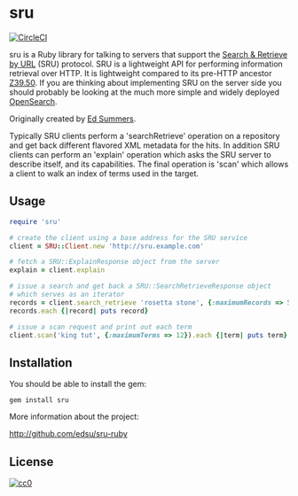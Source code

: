 sru
===

[![CircleCI](https://dl.circleci.com/status-badge/img/gh/Kris-LIBIS/sru-ruby/tree/main.svg?style=svg)](https://dl.circleci.com/status-badge/redirect/gh/Kris-LIBIS/sru-ruby/tree/main)

sru is a Ruby library for talking to servers that support the [Search & Retrieve
by URL](http://www.loc.gov/standards/sru) (SRU) protocol. SRU is a lightweight 
API for performing information retrieval over HTTP. It is lightweight compared
to its pre-HTTP ancestor [Z39.50](http://en.wikipedia.org/wiki/Z39.50). If 
you are thinking about implementing SRU on the server side you should probably 
be looking at the much more simple and widely deployed 
[OpenSearch](http://opensearch.org).

Originally created by [Ed Summers](https://github.com/edsu).

Typically SRU clients perform a 'searchRetrieve' operation on a 
repository and get back different flavored XML metadata for the hits. In
addition SRU clients can perform an 'explain' operation which asks the SRU
server to describe itself, and its capabilities. The final operation is 'scan'
which allows a client to walk an index of terms used in the target.

Usage
-----

```ruby
require 'sru'

# create the client using a base address for the SRU service
client = SRU::Client.new 'http://sru.example.com'

# fetch a SRU::ExplainResponse object from the server
explain = client.explain

# issue a search and get back a SRU::SearchRetrieveResponse object 
# which serves as an iterator 
records = client.search_retrieve 'rosetta stone', {:maximumRecords => 5}
records.each {|record| puts record}

# issue a scan request and print out each term
client.scan('king tut', {:maximumTerms => 12}).each {|term| puts term}
```

Installation
------------

You should be able to install the gem:

    gem install sru

More information about the project:

<http://github.com/edsu/sru-ruby>

License
-------

[![cc0](http://i.creativecommons.org/p/zero/1.0/88x31.png)
 ](http://creativecommons.org/publicdomain/zero/1.0/)